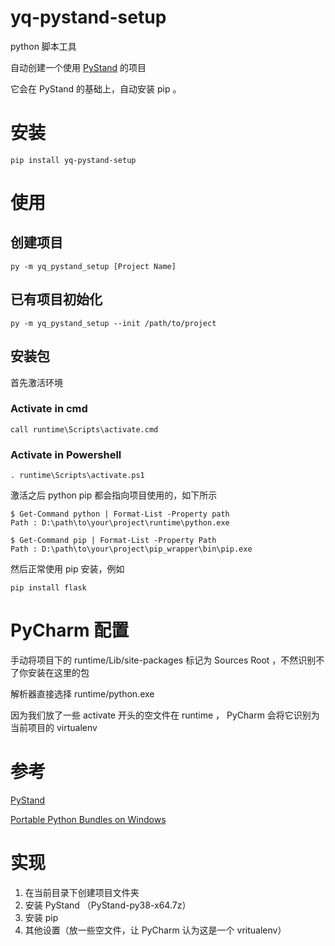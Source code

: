 # yq-pystand-setup

python 脚本工具

自动创建一个使用 [PyStand](https://github.com/skywind3000/PyStand) 的项目

它会在 PyStand 的基础上，自动安装 pip 。

# 安装

```
pip install yq-pystand-setup
```

# 使用

## 创建项目

```
py -m yq_pystand_setup [Project Name]
```

## 已有项目初始化

```
py -m yq_pystand_setup --init /path/to/project
```

## 安装包

首先激活环境

### Activate in cmd

```
call runtime\Scripts\activate.cmd
```

### Activate in Powershell

```
. runtime\Scripts\activate.ps1
```

激活之后 python pip 都会指向项目使用的，如下所示

```
$ Get-Command python | Format-List -Property path
Path : D:\path\to\your\project\runtime\python.exe

$ Get-Command pip | Format-List -Property Path
Path : D:\path\to\your\project\pip_wrapper\bin\pip.exe
```

然后正常使用 pip 安装，例如

```
pip install flask
```

# PyCharm 配置

手动将项目下的 runtime/Lib/site-packages 标记为 Sources Root ，不然识别不了你安装在这里的包

解析器直接选择 runtime/python.exe

因为我们放了一些 activate 开头的空文件在 runtime ， PyCharm 会将它识别为当前项目的 virtualenv

# 参考

[PyStand](https://github.com/skywind3000/PyStand)

[Portable Python Bundles on Windows](https://dev.to/treehouse/portable-python-bundles-on-windows-41ac)

# 实现

1. 在当前目录下创建项目文件夹
2. 安装 PyStand （PyStand-py38-x64.7z）
3. 安装 pip
4. 其他设置（放一些空文件，让 PyCharm 认为这是一个 vritualenv）
